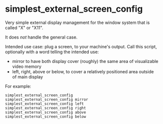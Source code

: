 # simplest_external_screen_config

Very simple external display management for the window system that
is called "X" or "X11".

It does *not* handle the general case.

Intended use case: plug a screen, to your machine's output.  Call
this script, optionally with a word telling the intended use:

* mirror to have both display cover (roughly) the same area of visualizable video memory
* left, right, above or below, to cover a relatively positioned area outside of main display

For example:

    simplest_external_screen_config
    simplest_external_screen_config mirror
    simplest_external_screen_config left
    simplest_external_screen_config right
    simplest_external_screen_config above
    simplest_external_screen_config below

